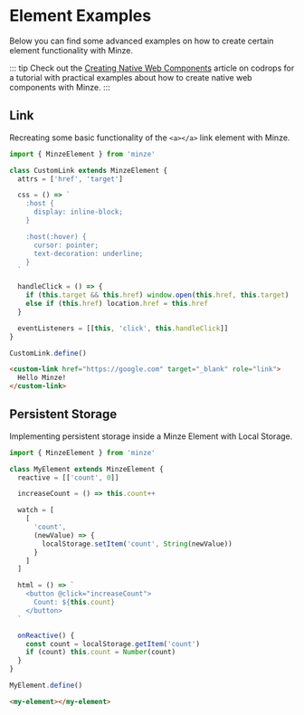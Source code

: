 # Element Examples

Below you can find some advanced examples on how to create certain element functionality with Minze.

::: tip
Check out the [Creating Native Web Components](https://tympanus.net/codrops/2022/03/04/creating-native-web-components/) article on codrops for a tutorial with practical examples about how to create native web components with Minze.
:::

## Link

Recreating some basic functionality of the `<a></a>` link element with Minze.

```js
import { MinzeElement } from 'minze'

class CustomLink extends MinzeElement {
  attrs = ['href', 'target']

  css = () => `
    :host {
      display: inline-block;
    }

    :host(:hover) {
      cursor: pointer;
      text-decoration: underline;
    }
  `

  handleClick = () => {
    if (this.target && this.href) window.open(this.href, this.target)
    else if (this.href) location.href = this.href
  }

  eventListeners = [[this, 'click', this.handleClick]]
}

CustomLink.define()
```

<!-- prettier-start-ignore -->

```html
<custom-link href="https://google.com" target="_blank" role="link">
  Hello Minze!
</custom-link>
```

<!-- prettier-end-ignore -->

## Persistent Storage

Implementing persistent storage inside a Minze Element with Local Storage.

```js
import { MinzeElement } from 'minze'

class MyElement extends MinzeElement {
  reactive = [['count', 0]]

  increaseCount = () => this.count++

  watch = [
    [
      'count',
      (newValue) => {
        localStorage.setItem('count', String(newValue))
      }
    ]
  ]

  html = () => `
    <button @click="increaseCount">
      Count: ${this.count}
    </button>
  `

  onReactive() {
    const count = localStorage.getItem('count')
    if (count) this.count = Number(count)
  }
}

MyElement.define()
```

```html
<my-element></my-element>
```
